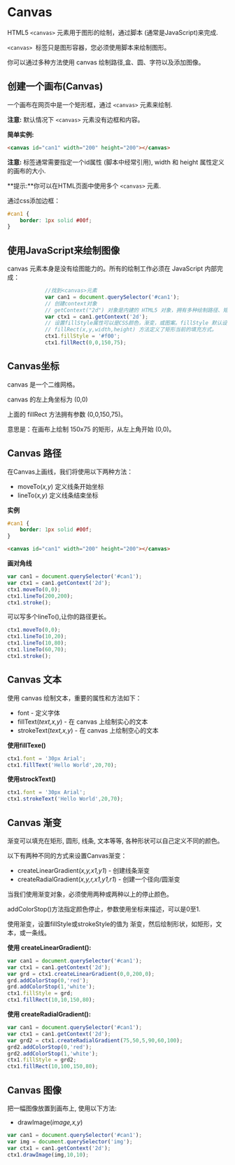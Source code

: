 #  Canvas

HTML5 `<canvas>` 元素用于图形的绘制，通过脚本 (通常是JavaScript)来完成.

`<canvas> `标签只是图形容器，您必须使用脚本来绘制图形。

你可以通过多种方法使用 canvas 绘制路径,盒、圆、字符以及添加图像。

##  创建一个画布(Canvas)

一个画布在网页中是一个矩形框，通过 `<canvas>` 元素来绘制.

**注意:** 默认情况下 `<canvas>` 元素没有边框和内容。

**简单实例:**

```html
<canvas id="can1" width="200" height="200"></canvas>
```

**注意:** 标签通常需要指定一个id属性 (脚本中经常引用), width 和 height 属性定义的画布的大小.

**提示:**你可以在HTML页面中使用多个 `<canvas>` 元素.

通过css添加边框：

```css
#can1 {
	border: 1px solid #00f;
}
```

##  使用JavaScript来绘制图像

canvas 元素本身是没有绘图能力的。所有的绘制工作必须在 JavaScript 内部完成：

```javascript
			//找到<canvas>元素
			var can1 = document.querySelector('#can1');
			// 创建context对象
			// getContext("2d") 对象是内建的 HTML5 对象，拥有多种绘制路径、矩形、圆形、字符以及添加图像的方法。
			var ctx1 = can1.getContext('2d');
			// 设置fillStyle属性可以是CSS颜色，渐变，或图案。fillStyle 默认设置是#000000（黑色）。
			// fillRect(x,y,width,height) 方法定义了矩形当前的填充方式。
			ctx1.fillStyle = '#f00';
			ctx1.fillRect(0,0,150,75);
```

##  Canvas坐标

canvas 是一个二维网格。

canvas 的左上角坐标为 (0,0)

上面的 fillRect 方法拥有参数 (0,0,150,75)。

意思是：在画布上绘制 150x75 的矩形，从左上角开始 (0,0)。

##  Canvas 路径

在Canvas上画线，我们将使用以下两种方法：

- moveTo(*x,y*) 定义线条开始坐标
- lineTo(*x,y*) 定义线条结束坐标

**实例**

```css
#can1 {
	border: 1px solid #00f;
}
```

```html
<canvas id="can1" width="200" height="200"></canvas>
```

**画对角线**

```javascript
var can1 = document.querySelector('#can1');
var ctx1 = can1.getContext('2d');
ctx1.moveTo(0,0);
ctx1.lineTo(200,200);
ctx1.stroke();
```

可以写多个lineTo(),让你的路径更长。

```javascript
ctx1.moveTo(0,0);
ctx1.lineTo(10,20);
ctx1.lineTo(10,80);
ctx1.lineTo(60,70);
ctx1.stroke();
```

##  Canvas 文本

使用 canvas 绘制文本，重要的属性和方法如下：

- font - 定义字体
- fillText(*text,x,y*) - 在 canvas 上绘制实心的文本
- strokeText(*text,x,y*) - 在 canvas 上绘制空心的文本

**使用fillTexe()**

```javascript
ctx1.font = '30px Arial';
ctx1.fillText('Hello World',20,70);
```

**使用strockText()**

```javascript
ctx1.font = '30px Arial';
ctx1.strokeText('Hello World',20,70);
```

##  Canvas 渐变

渐变可以填充在矩形, 圆形, 线条, 文本等等, 各种形状可以自己定义不同的颜色。

以下有两种不同的方式来设置Canvas渐变：

- createLinearGradient(*x,y,x1,y1*) - 创建线条渐变
- createRadialGradient(*x,y,r,x1,y1,r1*) - 创建一个径向/圆渐变

当我们使用渐变对象，必须使用两种或两种以上的停止颜色。

addColorStop()方法指定颜色停止，参数使用坐标来描述，可以是0至1.

使用渐变，设置fillStyle或strokeStyle的值为 渐变，然后绘制形状，如矩形，文本，或一条线。

**使用 createLinearGradient():**

```javascript
var can1 = document.querySelector('#can1');
var ctx1 = can1.getContext('2d');
var grd = ctx1.createLinearGradient(0,0,200,0);
grd.addColorStop(0,'red');
grd.addColorStop(1,'white');
ctx1.fillStyle = grd;
ctx1.fillRect(10,10,150,80);
```

**使用 createRadialGradient():**

```javascript
var can1 = document.querySelector('#can1');
var ctx1 = can1.getContext('2d');
var grd2 = ctx1.createRadialGradient(75,50,5,90,60,100);
grd2.addColorStop(0,'red');
grd2.addColorStop(1,'white');
ctx1.fillStyle = grd2;
ctx1.fillRect(10,100,150,80);
```

##  Canvas 图像

把一幅图像放置到画布上, 使用以下方法:

- drawImage(*image,x,y*)

```javascript
var can1 = document.querySelector('#can1');
var img = document.querySelector('img');
var ctx1 = can1.getContext('2d');
ctx1.drawImage(img,10,10);
```

